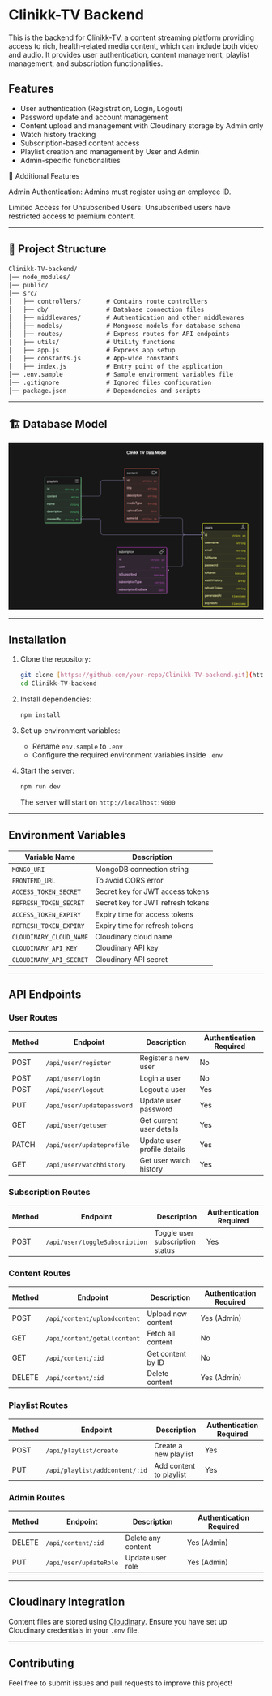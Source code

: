 # Clinikk-TV Backend

This is the backend for Clinikk-TV, a content streaming platform providing access to rich, health-related media content, which can include both video and audio. It provides user authentication, content management, playlist management, and subscription functionalities.

## Features
- User authentication (Registration, Login, Logout)
- Password update and account management
- Content upload and management with Cloudinary storage by Admin only
- Watch history tracking
- Subscription-based content access
- Playlist creation and management by User and Admin
- Admin-specific functionalities

🚀 Additional Features

Admin Authentication: Admins must register using an employee ID.

Limited Access for Unsubscribed Users: Unsubscribed users have restricted access to premium content.

---
## 📂 Project Structure

```
Clinikk-TV-backend/
│── node_modules/
│── public/
│── src/
│   ├── controllers/       # Contains route controllers
│   ├── db/                # Database connection files
│   ├── middlewares/       # Authentication and other middlewares
│   ├── models/            # Mongoose models for database schema
│   ├── routes/            # Express routes for API endpoints
│   ├── utils/             # Utility functions
│   ├── app.js             # Express app setup
│   ├── constants.js       # App-wide constants
│   ├── index.js           # Entry point of the application
│── .env.sample            # Sample environment variables file
│── .gitignore             # Ignored files configuration
│── package.json           # Dependencies and scripts
```

---

## 🏗️ Database Model

![alt text](image.png)

---

## Installation

1. Clone the repository:
   ```sh
   git clone [https://github.com/your-repo/Clinikk-TV-backend.git](https://github.com/KIRANBADAKURAVA/Clinikk-TV-backend.git)
   cd Clinikk-TV-backend
   ```

2. Install dependencies:
   ```sh
   npm install
   ```

3. Set up environment variables:
   - Rename `env.sample` to `.env`
   - Configure the required environment variables inside `.env`

4. Start the server:
   ```sh
   npm run dev
   ```
   The server will start on `http://localhost:9000`

---

## Environment Variables

| Variable Name            | Description                                  |
|--------------------------|----------------------------------------------|
| `MONGO_URI`             | MongoDB connection string                   |
| `FRONTEND_URL`          | To avoid CORS error                   |
| `ACCESS_TOKEN_SECRET`   | Secret key for JWT access tokens             |
| `REFRESH_TOKEN_SECRET`  | Secret key for JWT refresh tokens            |
| `ACCESS_TOKEN_EXPIRY`   | Expiry time for access tokens                |
| `REFRESH_TOKEN_EXPIRY`  | Expiry time for refresh tokens               |
| `CLOUDINARY_CLOUD_NAME` | Cloudinary cloud name                        |
| `CLOUDINARY_API_KEY`    | Cloudinary API key                           |
| `CLOUDINARY_API_SECRET` | Cloudinary API secret                        |

---

## API Endpoints

### **User Routes**

| Method | Endpoint               | Description                          | Authentication Required |
|--------|------------------------|--------------------------------------|-------------------------|
| POST   | `/api/user/register`   | Register a new user                 | No                      |
| POST   | `/api/user/login`      | Login a user                         | No                      |
| POST   | `/api/user/logout`     | Logout a user                        | Yes                     |
| PUT    | `/api/user/updatepassword` | Update user password           | Yes                     |
| GET    | `/api/user/getuser`    | Get current user details             | Yes                     |
| PATCH  | `/api/user/updateprofile` | Update user profile details     | Yes                     |
| GET    | `/api/user/watchhistory` | Get user watch history           | Yes                     |

### **Subscription Routes**

| Method | Endpoint                    | Description                  | Authentication Required |
|--------|-----------------------------|------------------------------|-------------------------|
| POST   | `/api/user/toggleSubscription` | Toggle user subscription status | Yes                     |

### **Content Routes**

| Method | Endpoint                 | Description                     | Authentication Required |
|--------|--------------------------|---------------------------------|-------------------------|
| POST   | `/api/content/uploadcontent` | Upload new content           | Yes (Admin)             |
| GET    | `/api/content/getallcontent` | Fetch all content            | No                      |
| GET    | `/api/content/:id`        | Get content by ID              | No                      |
| DELETE | `/api/content/:id`        | Delete content                 | Yes (Admin)             |

### **Playlist Routes**

| Method | Endpoint                  | Description                  | Authentication Required |
|--------|---------------------------|------------------------------|-------------------------|
| POST   | `/api/playlist/create`    | Create a new playlist        | Yes                     |
| PUT    | `/api/playlist/addcontent/:id` | Add content to playlist | Yes                     |

### **Admin Routes**

| Method | Endpoint                | Description                  | Authentication Required |
|--------|-------------------------|------------------------------|-------------------------|
| DELETE | `/api/content/:id`      | Delete any content           | Yes (Admin)             |
| PUT    | `/api/user/updateRole`  | Update user role             | Yes (Admin)             |

---

## Cloudinary Integration
Content files are stored using [Cloudinary](https://cloudinary.com/). Ensure you have set up Cloudinary credentials in your `.env` file.

---



## Contributing
Feel free to submit issues and pull requests to improve this project!

